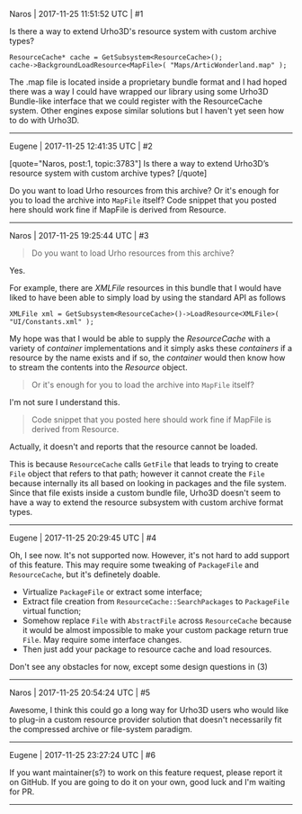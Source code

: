 Naros | 2017-11-25 11:51:52 UTC | #1

Is there a way to extend Urho3D's resource system with custom archive types?  

    ResourceCache* cache = GetSubsystem<ResourceCache>();
    cache->BackgroundLoadResource<MapFile>( "Maps/ArticWonderland.map" );

The .map file is located inside a proprietary bundle format and I had hoped there was a way I could have wrapped our library using some Urho3D Bundle-like interface that we could register with the ResourceCache system.  Other engines expose similar solutions but I haven't yet seen how to do with Urho3D.

-------------------------

Eugene | 2017-11-25 12:41:35 UTC | #2

[quote="Naros, post:1, topic:3783"]
Is there a way to extend Urho3D’s resource system with custom archive types?
[/quote]

Do you want to load Urho resources from this archive?
Or it's enough for you to load the archive into `MapFile` itself?
Code snippet that you posted here should work fine if MapFile is derived from Resource.

-------------------------

Naros | 2017-11-25 19:25:44 UTC | #3

> Do you want to load Urho resources from this archive?

Yes.  

For example, there are _XMLFile_ resources in this bundle that I would have liked to have been able to simply load by using the standard API as follows

    XMLFile xml = GetSubsystem<ResourceCache>()->LoadResource<XMLFile>( "UI/Constants.xml" );

My hope was that I would be able to supply the _ResourceCache_ with a variety of _container_ implementations and it simply asks these _containers_ if a resource by the name exists and if so, the _container_ would then know how to stream the contents into the _Resource_ object.

> Or it's enough for you to load the archive into `MapFile` itself?

I'm not sure I understand this.

> Code snippet that you posted here should work fine if MapFile is derived from Resource.

Actually, it doesn't and reports that the resource cannot be loaded.  

This is because `ResourceCache` calls `GetFile` that leads to trying to create ` File` object that refers to that path; however it cannot create the `File` because internally its all based on looking in packages and the file system.  Since that file exists inside a custom bundle file, Urho3D doesn't seem to have a way to extend the resource subsystem with custom archive format types.

-------------------------

Eugene | 2017-11-25 20:29:45 UTC | #4

Oh, I see now.
It's not supported now.
However, it's not hard to add support of this feature.
This may require some tweaking of `PackageFile` and `ResourceCache`, but it's definetely doable.

- Virtualize `PackageFile` or extract some interface;
- Extract file creation from `ResourceCache::SearchPackages` to `PackageFile` virtual function;
- Somehow replace `File` with `AbstractFile` across `ResourceCache` because it would be almost impossible to make your custom package return true `File`. May require some interface changes.
- Then just add your package to resource cache and load resources.

Don't see any obstacles for now, except some design questions in (3)

-------------------------

Naros | 2017-11-25 20:54:24 UTC | #5

Awesome, I think this could go a long way for Urho3D users who would like to plug-in a custom resource provider solution that doesn't necessarily fit the compressed archive or file-system paradigm.

-------------------------

Eugene | 2017-11-25 23:27:24 UTC | #6

If you want maintainer(s?) to work on this feature request, please report it on GitHub.
If you are going to do it on your own, good luck and I'm waiting for PR.

-------------------------

